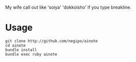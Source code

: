 My wife call out like 'soiya' 'dokkoisho' if you type breakline.

# Usage

```
git clone http://github.com/negipo/ainote
cd ainote
bundle install
bundle exec ruby ainote
```
